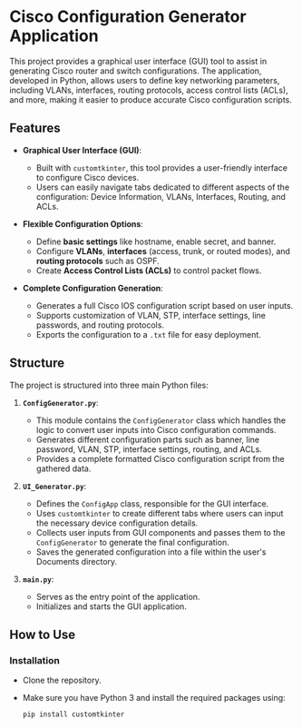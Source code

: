 # Cisco Configuration Generator Application

This project provides a graphical user interface (GUI) tool to assist in generating Cisco router and switch configurations. The application, developed in Python, allows users to define key networking parameters, including VLANs, interfaces, routing protocols, access control lists (ACLs), and more, making it easier to produce accurate Cisco configuration scripts.

## Features

- **Graphical User Interface (GUI)**:
  - Built with `customtkinter`, this tool provides a user-friendly interface to configure Cisco devices.
  - Users can easily navigate tabs dedicated to different aspects of the configuration: Device Information, VLANs, Interfaces, Routing, and ACLs.

- **Flexible Configuration Options**:
  - Define **basic settings** like hostname, enable secret, and banner.
  - Configure **VLANs**, **interfaces** (access, trunk, or routed modes), and **routing protocols** such as OSPF.
  - Create **Access Control Lists (ACLs)** to control packet flows.

- **Complete Configuration Generation**:
  - Generates a full Cisco IOS configuration script based on user inputs.
  - Supports customization of VLAN, STP, interface settings, line passwords, and routing protocols.
  - Exports the configuration to a `.txt` file for easy deployment.

## Structure

The project is structured into three main Python files:

1. **`ConfigGenerator.py`**:
   - This module contains the `ConfigGenerator` class which handles the logic to convert user inputs into Cisco configuration commands.
   - Generates different configuration parts such as banner, line password, VLAN, STP, interface settings, routing, and ACLs.
   - Provides a complete formatted Cisco configuration script from the gathered data.

2. **`UI_Generator.py`**:
   - Defines the `ConfigApp` class, responsible for the GUI interface.
   - Uses `customtkinter` to create different tabs where users can input the necessary device configuration details.
   - Collects user inputs from GUI components and passes them to the `ConfigGenerator` to generate the final configuration.
   - Saves the generated configuration into a file within the user's Documents directory.

3. **`main.py`**:
   - Serves as the entry point of the application.
   - Initializes and starts the GUI application.

## How to Use

### Installation

- Clone the repository.
- Make sure you have Python 3 and install the required packages using:

  ```sh
  pip install customtkinter
